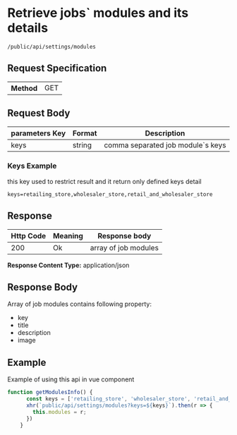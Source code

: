 # Retrieve jobs` modules and its details

```URL
/public/api/settings/modules
```

## Request Specification
<table>
<tr>
<th>Method</th>
<td>GET</td>
</tr>
</table>

## Request Body
parameters Key | Format | Description
---|---|---
keys | string | comma separated job module`s keys

### Keys Example
this key used to restrict result and it return only defined keys detail 
``` query String
keys=retailing_store,wholesaler_store,retail_and_wholesaler_store
```
## Response


Http Code| Meaning|Response body
---|---|---
200|Ok|array of job modules

**Response Content Type:** 
application/json

## Response Body
Array of job modules contains following property:

- key
- title
- description
- image


## Example
Example of using this api in vue component

```javascript
function getModulesInfo() {
      const keys = ['retailing_store', 'wholesaler_store', 'retail_and_wholesaler_store'].join(',');
      xhr(`public/api/settings/modules?keys=${keys}`).then(r => {
        this.modules = r;
      })
    }
```

